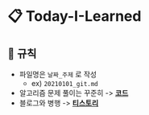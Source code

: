 # 📋 Today-I-Learned

## :pencil: 규칙
- 파일명은 `날짜_주제` 로 작성
  - ex) `20210101_git.md`
- 알고리즘 문제 풀이는 꾸준히 -> **[코드](https://github.com/kseungwoo/algorithm-problem-solving)**
- 블로그와 병행 -> **[티스토리](https://seungwoolog.tistory.com)**
